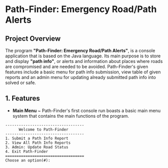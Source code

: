 # Path-Finder: Emergency Road/Path Alerts

## Project Overview

The program **"Path-Finder: Emergency Road/Path Alerts"**, is a console application that is based on the Java language. Its main purpose is to store and display **"path info"**, or alerts and information about places where roads are compromised and are needed to be avoided. Path-Finder's given features include a basic menu for path info submission, view table of given reports and an admin menu for updating already submitted path info into solved or safe.

## 1. Features

* **Main Menu**
~ Path-Finder's first console run boasts a basic main menu system that contains the main functions of the program.

```text
-----------------------------------
      Welcome to Path-Finder       
-----------------------------------
1. Submit a Path Info Report       
2. View All Path Info Reports      
3. Admin: Update Road Status       
4. Exit Path-Finder
===================================
Choose an option(#):
```
